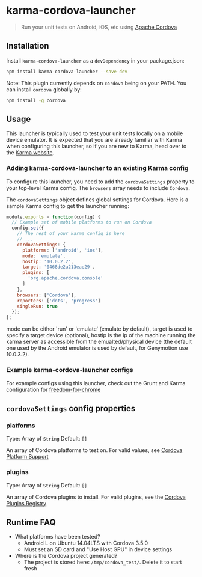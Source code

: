 karma-cordova-launcher
======================

> Run your unit tests on Android, iOS, etc using [Apache Cordova](https://cordova.apache.org/)

## Installation

Install `karma-cordova-launcher` as a `devDependency` in your package.json:

```bash
npm install karma-cordova-launcher --save-dev
```

Note: This plugin currently depends on `cordova` being on your PATH.
You can install `cordova` globally by:

```bash
npm install -g cordova
```

## Usage

This launcher is typically used to test your unit tests locally on a mobile device emulator.
It is expected that you are already familiar with Karma when configuring this launcher, so if you are new to Karma, head over to the [Karma website](http://karma-runner.github.io/).

### Adding karma-cordova-launcher to an existing Karma config

To configure this launcher, you need to add the `cordovaSettings` property to your top-level Karma config.
The `browsers` array needs to include `Cordova`.

The `cordovaSettings` object defines global settings for Cordova.
Here is a sample Karma config to get the launcher running:

```js
module.exports = function(config) {
  // Example set of mobile platforms to run on Cordova
  config.set({
    // The rest of your karma config is here
    // ...
    cordovaSettings: {
      platforms: ['android', 'ios'],
      mode: 'emulate',
      hostip: '10.0.2.2',
      target: '0468de2a213eae29',
      plugins: [
        'org.apache.cordova.console'
      ]
    },
    browsers: ['Cordova'],
    reporters: ['dots', 'progress']
    singleRun: true
  });
};
```
mode can be either 'run' or 'emulate' (emulate by default), target is used to specify a target device (optional), hostip is the ip of the machine running the karma server as accessible from the emualted/physical device (the default one used by the Android emulator is used by default, for Genymotion use 10.0.3.2).

### Example karma-cordova-launcher configs

For example configs using this launcher, check out the Grunt and Karma configuration for
[freedom-for-chrome](https://github.com/freedomjs/freedom-for-chrome)

## `cordovaSettings` config properties

### platforms
Type: Array of `String`
Default: `[]`

An array of Cordova platforms to test on. For valid values, see
[Cordova Platform Support](http://cordova.apache.org/docs/en/3.4.0/guide_support_index.md.html#Platform%20Support)

### plugins
Type: Array of `String`
Default: `[]`

An array of Cordova plugins to install. For valid plugins, see the
[Cordova Plugins Registry](http://plugins.cordova.io/#/)

## Runtime FAQ
* What platforms have been tested?
  - Android L on Ubuntu 14.04LTS with Cordova 3.5.0
  - Must set an SD card and "Use Host GPU" in device settings
* Where is the Cordova project generated?
  - The project is stored here: `/tmp/cordova_test/`. Delete it to start fresh
